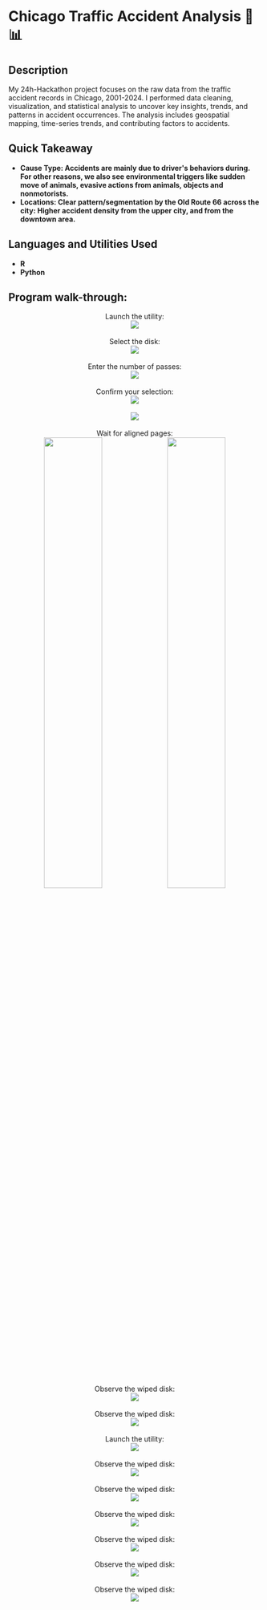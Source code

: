 <h1>Chicago Traffic Accident Analysis 🚦📊</h1>

<h2>Description</h2>
My 24h-Hackathon project focuses on the raw data from the traffic accident records in Chicago, 2001-2024. I performed data cleaning, visualization, and statistical analysis to uncover key insights, trends, and patterns in accident occurrences. The analysis includes geospatial mapping, time-series trends, and contributing factors to accidents.   

<h2>Quick Takeaway</h2>

- <b>Cause Type: Accidents are mainly due to driver's behaviors during. For other reasons, we also see environmental triggers like sudden move of animals, evasive actions from animals, objects and nonmotorists.</b>
- <b>Locations: Clear pattern/segmentation by the Old Route 66 across the city: Higher accident density from the upper city, and from the downtown area.
</b>


<h2>Languages and Utilities Used</h2>

- <b>R</b> 
- <b>Python</b>

<h2>Program walk-through:</h2>

<p align="center">
Launch the utility: <br/>
<img src="https://github.com/MarkWu-UT/Hack_Chicago_Accidents_Analysis/blob/main/Chicago%20Traffic%20Accident%20Analysis-page-00001.jpg?raw=true" data-hpc="true" class="Box-sc-g0xbh4-0 fzFXnm">
<br />
<br />
Select the disk:  <br/>
<img src="https://github.com/MarkWu-UT/Hack_Chicago_Accidents_Analysis/blob/main/Chicago%20Traffic%20Accident%20Analysis-page-00002.jpg?raw=true" data-hpc="true" class="Box-sc-g0xbh4-0 fzFXnm">
<br />
<br />
Enter the number of passes: <br/>
<img src="https://github.com/MarkWu-UT/Hack_Chicago_Accidents_Analysis/blob/main/Chicago%20Traffic%20Accident%20Analysis-page-00003.jpg?raw=true" data-hpc="true" class="Box-sc-g0xbh4-0 fzFXnm">
<br />
<br />
Confirm your selection:  <br/>
<img src="https://github.com/MarkWu-UT/Hack_Chicago_Accidents_Analysis/blob/main/Chicago%20Traffic%20Accident%20Analysis-page-00004.jpg?raw=true" data-hpc="true" class="Box-sc-g0xbh4-0 fzFXnm">
<br />
 <br />
 <img src="https://github.com/MarkWu-UT/Hack_Chicago_Accidents_Analysis/blob/main/Chicago%20Traffic%20Accident%20Analysis-page-00005.jpg?raw=true" data-hpc="true" class="Box-sc-g0xbh4-0 fzFXnm">
 <br />
<br />
Wait for aligned pages: <br />
<img src="https://github.com/MarkWu-UT/Hack_Chicago_Accidents_Analysis/blob/main/Chicago%20Traffic%20Accident%20Analysis-page-00006.jpg?raw=true" data-hpc="true" class="Box-sc-g0xbh4-0 fzFXnm" width="48%">
<img src="https://github.com/MarkWu-UT/Hack_Chicago_Accidents_Analysis/blob/main/Chicago%20Traffic%20Accident%20Analysis-page-00007.jpg?raw=true" data-hpc="true" class="Box-sc-g0xbh4-0 fzFXnm" width="48%">
<br />
<br />
Observe the wiped disk:  <br/>
<img src="https://github.com/MarkWu-UT/Hack_Chicago_Accidents_Analysis/blob/main/Chicago%20Traffic%20Accident%20Analysis-page-00008.jpg?raw=true" data-hpc="true" class="Box-sc-g0xbh4-0 fzFXnm">
<br />
<br />
Observe the wiped disk:  <br/>
<img src="https://github.com/MarkWu-UT/Hack_Chicago_Accidents_Analysis/blob/main/Chicago%20Traffic%20Accident%20Analysis-page-00009.jpg?raw=true" data-hpc="true" class="Box-sc-g0xbh4-0 fzFXnm">
<br />
<br />
Launch the utility: <br/>
<img src="https://github.com/MarkWu-UT/Hack_Chicago_Accidents_Analysis/blob/main/Chicago%20Traffic%20Accident%20Analysis-page-00010.jpg?raw=true" data-hpc="true" class="Box-sc-g0xbh4-0 fzFXnm">
<br />
<br />
Observe the wiped disk:  <br/>
<img src="https://github.com/MarkWu-UT/Hack_Chicago_Accidents_Analysis/blob/main/Chicago%20Traffic%20Accident%20Analysis-page-00011.jpg?raw=true" data-hpc="true" class="Box-sc-g0xbh4-0 fzFXnm">
<br />
<br />
Observe the wiped disk:  <br/>
<img src="https://github.com/MarkWu-UT/Hack_Chicago_Accidents_Analysis/blob/main/Chicago%20Traffic%20Accident%20Analysis-page-00012.jpg?raw=true" data-hpc="true" class="Box-sc-g0xbh4-0 fzFXnm">
<br />
<br />
Observe the wiped disk:  <br/>
<img src="https://github.com/MarkWu-UT/Hack_Chicago_Accidents_Analysis/blob/main/Chicago%20Traffic%20Accident%20Analysis-page-00013.jpg?raw=true" data-hpc="true" class="Box-sc-g0xbh4-0 fzFXnm">
<br />
<br />
Observe the wiped disk:  <br/>
<img src="https://github.com/MarkWu-UT/Hack_Chicago_Accidents_Analysis/blob/main/Chicago%20Traffic%20Accident%20Analysis-page-00014.jpg?raw=true" data-hpc="true" class="Box-sc-g0xbh4-0 fzFXnm">
<br />
<br />
Observe the wiped disk:  <br/>
<img src="https://github.com/MarkWu-UT/Hack_Chicago_Accidents_Analysis/blob/main/Chicago%20Traffic%20Accident%20Analysis-page-00015.jpg?raw=true" data-hpc="true" class="Box-sc-g0xbh4-0 fzFXnm">
<br />
<br />
Observe the wiped disk:  <br/>
<img src="https://github.com/MarkWu-UT/Hack_Chicago_Accidents_Analysis/blob/main/Chicago%20Traffic%20Accident%20Analysis-page-00016.jpg?raw=true" data-hpc="true" class="Box-sc-g0xbh4-0 fzFXnm">
<br />
<br />
</p>

<!--
 ```diff
- text in red
+ text in green
! text in orange
# text in gray
@@ text in purple (and bold)@@
```
--!>
